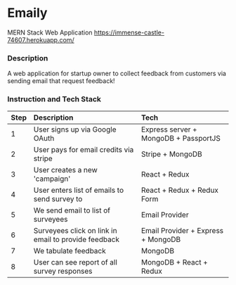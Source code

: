 # Emaily
MERN Stack Web Application https://immense-castle-74607.herokuapp.com/


### Description

A web application for startup owner to collect feedback from customers via sending email that request feedback!



### Instruction and Tech Stack

| Step | Description  | Tech |
| :------------ |:---------------| :-----|
|1|User signs up via Google OAuth|Express server + MongoDB + PassportJS|
|2|User pays for email credits via stripe|Stripe + MongoDB|
|3|User creates a new 'campaign'|React + Redux|
|4|User enters list of emails to send survey to|React + Redux + Redux Form|
|5|We send email to list of surveyees|Email Provider|
|6|Surveyees click on link in email to provide feedback|Email Provider + Express + MongoDB|
|7|We tabulate feedback|MongoDB|
|8|User can see report of all survey responses|MongoDB + React + Redux|
